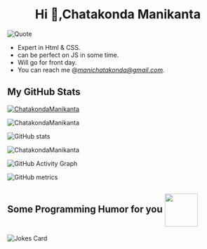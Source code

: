 

<h1 align="center">Hi 👋,Chatakonda Manikanta </h1>

![Quote](https://github-readme-quotes.herokuapp.com/quote?theme=dark&animation=grow_out_in) 

- Expert in Html & CSS.
- can be perfect on JS in some time.
- Will go for front day.
- You can reach me  @*manichatakonda@gmail.com*.

<h2> My GitHub Stats </h2>

<p align="left"> <a href="https://github.com/ChatakondaManikanta"><img src="https://github-profile-trophy.vercel.app/?username=ChatakondaManikanta&theme=onedark" alt="ChatakondaManikanta" /></a> </p>

<p><img align="center" src="https://github-readme-stats.vercel.app/api/top-langs?username=ChatakondaManikanta&show_icons=true&locale=en&layout=compact&&theme=highcontrast" alt="ChatakondaManikanta" /></p>


![GitHub stats](https://github-readme-stats.vercel.app/api?username=ChatakondaManikanta&show_icons=true&count_private=true&&theme=highcontrast)  

 <span><img align="center" src="https://github-readme-streak-stats.herokuapp.com/?user=ChatakondaManikanta&theme=highcontrast" alt="ChatakondaManikanta" /></span>

![GitHub Activity Graph](https://activity-graph.herokuapp.com/graph?username=ChatakondaManikanta&bg_color=000000&color=4fff67&line=4fff67&point=ffffff&area=true&hide_border=true)  

![GitHub metrics](https://metrics.lecoq.io/ChatakondaManikanta)  
<h2> Some Programming Humor for you <img align ='center' src='https://media2.giphy.com/media/UQDSBzfyiBKvgFcSTw/giphy.gif?cid=ecf05e47p3cd513axbek3f56ti3jzizq8hincw20jauyyfyw&rid=giphy.gif' width = '75px'></h2>

![Jokes Card](https://readme-jokes.vercel.app/api?theme=dark)



